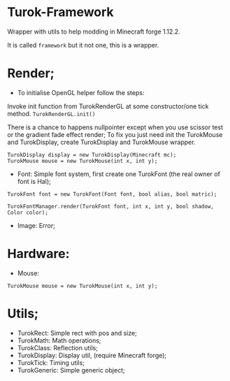 # Turok-Framework
Wrapper with utils to help modding in Minecraft forge 1.12.2.

It is called `framework` but it not one, this is a wrapper.

# Render;
- To initialise OpenGL helper follow the steps:

Invoke init function from TurokRenderGL at some constructor/one tick method.
`TurokRenderGL.init()`

There is a chance to happens nullpointer except when you use scissor test or the gradient fade effect render;
To fix you just need init the TurokMouse and TurokDisplay, create TurokDisplay and TurokMouse wrapper.
```
TurokDisplay display = new TurokDisplay(Minecraft mc);
TurokMouse mouse = new TurokMouse(int x, int y);
```

- Font:
Simple font system, first create one TurokFont (the real owner of font is Hal);
```
TurokFont font = new TurokFont(Font font, bool alias, bool matric);

TurokFontManager.render(TurokFont font, int x, int y, bool shadow, Color color);
```

- Image:
Error;

# Hardware:
- Mouse:
```
TurokMouse mouse = new TurokMouse(int x, int y);
```

# Utils;
- TurokRect: Simple rect with pos and size;
- TurokMath: Math operations;
- TurokClass: Reflection utils;
- TurokDisplay: Display util, (require Minecraft forge);
- TurokTick: Timing utils;
- TurokGeneric: Simple generic object;
